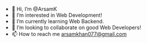 - 👋 Hi, I’m @ArsamK
- 👀 I’m interested in Web Development!
- 🌱 I’m currently learning Web Backend.
- 💞️ I’m looking to collaborate on good Web Developers!
- 📫 How to reach me arsamkhan077@gmail.com

<!---
ArsamK/ArsamK is a ✨ special ✨ repository because its `README.md` (this file) appears on your GitHub profile.
You can click the Preview link to take a look at your changes.
--->

